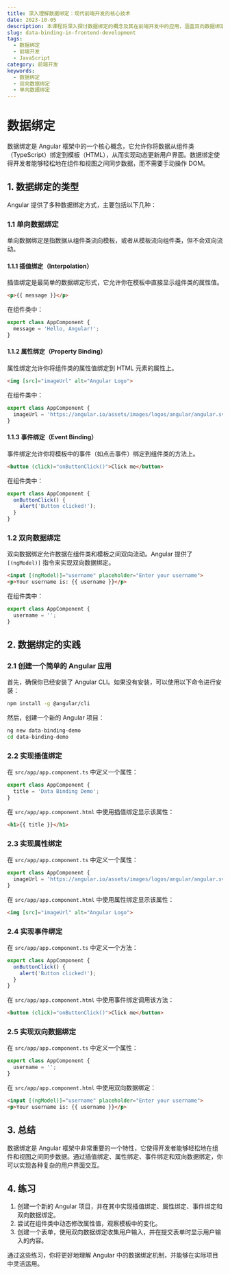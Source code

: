 ```yaml
---
title: 深入理解数据绑定：现代前端开发的核心技术
date: 2023-10-05
description: 本课程将深入探讨数据绑定的概念及其在前端开发中的应用，涵盖双向数据绑定、单向数据绑定以及实现机制。
slug: data-binding-in-frontend-development
tags:
  - 数据绑定
  - 前端开发
  - JavaScript
category: 前端开发
keywords:
  - 数据绑定
  - 双向数据绑定
  - 单向数据绑定
---
```


# 数据绑定

数据绑定是 Angular 框架中的一个核心概念，它允许你将数据从组件类（TypeScript）绑定到模板（HTML），从而实现动态更新用户界面。数据绑定使得开发者能够轻松地在组件和视图之间同步数据，而不需要手动操作 DOM。

## 1. 数据绑定的类型

Angular 提供了多种数据绑定方式，主要包括以下几种：

### 1.1 单向数据绑定

单向数据绑定是指数据从组件类流向模板，或者从模板流向组件类，但不会双向流动。

#### 1.1.1 插值绑定（Interpolation）

插值绑定是最简单的数据绑定形式，它允许你在模板中直接显示组件类的属性值。

```html
<p>{{ message }}</p>
```

在组件类中：

```typescript
export class AppComponent {
  message = 'Hello, Angular!';
}
```

#### 1.1.2 属性绑定（Property Binding）

属性绑定允许你将组件类的属性值绑定到 HTML 元素的属性上。

```html
<img [src]="imageUrl" alt="Angular Logo">
```

在组件类中：

```typescript
export class AppComponent {
  imageUrl = 'https://angular.io/assets/images/logos/angular/angular.svg';
}
```

#### 1.1.3 事件绑定（Event Binding）

事件绑定允许你将模板中的事件（如点击事件）绑定到组件类的方法上。

```html
<button (click)="onButtonClick()">Click me</button>
```

在组件类中：

```typescript
export class AppComponent {
  onButtonClick() {
    alert('Button clicked!');
  }
}
```

### 1.2 双向数据绑定

双向数据绑定允许数据在组件类和模板之间双向流动。Angular 提供了 `[(ngModel)]` 指令来实现双向数据绑定。

```html
<input [(ngModel)]="username" placeholder="Enter your username">
<p>Your username is: {{ username }}</p>
```

在组件类中：

```typescript
export class AppComponent {
  username = '';
}
```

## 2. 数据绑定的实践

### 2.1 创建一个简单的 Angular 应用

首先，确保你已经安装了 Angular CLI。如果没有安装，可以使用以下命令进行安装：

```bash
npm install -g @angular/cli
```

然后，创建一个新的 Angular 项目：

```bash
ng new data-binding-demo
cd data-binding-demo
```

### 2.2 实现插值绑定

在 `src/app/app.component.ts` 中定义一个属性：

```typescript
export class AppComponent {
  title = 'Data Binding Demo';
}
```

在 `src/app/app.component.html` 中使用插值绑定显示该属性：

```html
<h1>{{ title }}</h1>
```

### 2.3 实现属性绑定

在 `src/app/app.component.ts` 中定义一个属性：

```typescript
export class AppComponent {
  imageUrl = 'https://angular.io/assets/images/logos/angular/angular.svg';
}
```

在 `src/app/app.component.html` 中使用属性绑定显示该属性：

```html
<img [src]="imageUrl" alt="Angular Logo">
```

### 2.4 实现事件绑定

在 `src/app/app.component.ts` 中定义一个方法：

```typescript
export class AppComponent {
  onButtonClick() {
    alert('Button clicked!');
  }
}
```

在 `src/app/app.component.html` 中使用事件绑定调用该方法：

```html
<button (click)="onButtonClick()">Click me</button>
```

### 2.5 实现双向数据绑定

在 `src/app/app.component.ts` 中定义一个属性：

```typescript
export class AppComponent {
  username = '';
}
```

在 `src/app/app.component.html` 中使用双向数据绑定：

```html
<input [(ngModel)]="username" placeholder="Enter your username">
<p>Your username is: {{ username }}</p>
```

## 3. 总结

数据绑定是 Angular 框架中非常重要的一个特性，它使得开发者能够轻松地在组件和视图之间同步数据。通过插值绑定、属性绑定、事件绑定和双向数据绑定，你可以实现各种复杂的用户界面交互。

## 4. 练习

1. 创建一个新的 Angular 项目，并在其中实现插值绑定、属性绑定、事件绑定和双向数据绑定。
2. 尝试在组件类中动态修改属性值，观察模板中的变化。
3. 创建一个表单，使用双向数据绑定收集用户输入，并在提交表单时显示用户输入的内容。

通过这些练习，你将更好地理解 Angular 中的数据绑定机制，并能够在实际项目中灵活运用。